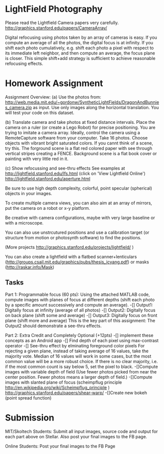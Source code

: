LightField Photography
======================


Please read the Lightfield Camera papers very carefully.
http://graphics.stanford.edu/papers/CameraArray/


Digital refocusing using photos taken by an array of cameras is easy. If you compute an average of all the photos, the digital focus is at infinity. If you shift each photo cumulatively, e.g. shift each photo a pixel with respect to its immediate left neighbor, and then compute an average, the focus plane is closer. This simple shift+add strategy is sufficient to achieve reasonable refocusing effects.



Homework Assignment
===================
Assignment Overview:
(a) Use the photos from: http://web.media.mit.edu/~gordonw/SyntheticLightFields/DragonAndBunnies_camera.zip as input. Use only images along the horizontal translation. You will test your code on this dataset.

(b) Translate camera and take photos at fixed distance intervals. Place the camera on a ruler (or create a Lego Robot) for precise positioning. You are trying to imitate a camera array. Ideally, control the camera using a RemoteCapture software from your computer. Take 16 photos. Choose objects with vibrant bright saturated colors. If you cannt think of a scene, try this. The forground scene is a flat red colored paper with see through vertical stripes creating a FENCE. Background scene is a flat book cover or painting with very little red in it.

(c) Show refocussing and see-thru effects
See examples at http://lightfield.stanford.edu/lfs.html (click on 'View Lightfield Online')
http://lightfield.stanford.edu/aperture.html

Be sure to use high depth complexity, colorful, point specular (spherical) objects in your images.

To create multiple camera views, you can also aim at an array of mirrors, put the camera on a robot or x-y platform.

Be creative with camera configurations, maybe with very large baseline or with a microscope. 

You can also use unstrcutured positions and use a calibration target (or structure from motion or photosynth software) to find the positions.

(More projects http://graphics.stanford.edu/projects/lightfield/ )


You can also create a lightfield with a flatbed scanner+lenticulars (http://groups.csail.mit.edu/graphics/pubs/thesis_jcyang.pdf) or masks (http://raskar.info/Mask)


Tasks
-----

Part 1: Programmable focus (60 pts):
Using the attached MATLAB code, compute images with planes of focus at different depths (shift each photo by a specific amount successively and compute an average).
-[] Output1: Digitally focus at infinity (average of all photos)
-[] Output2: Digitally focus on back plane (shift some and average)
-[] Output3: Digitally focus on front plane (shift more and average)
This is the key part of this assignment: The Output2 should demonstrate a see-thru effects.


Part 2: Extra Credit and Completely Optional (+12pts)
-[] implement these concepts as an Android app
-[] Find depth of each pixel using max-contrast operator
-[] See-thru effect by elminating foreground color pixels
For rejecting a given plane, instead of taking average of 16 values, take the majority vote.
Median of 16 values will work in some cases, but the most common value will be a more robust choice.
If there is no clear majority, i.e. if the most common count is say below 5, set the pixel to black.
-[]Compute images with variable depth of field (Use fewer photos picked from near the center position. Fewer photos means a larger depth of field.)
-[]Compute images with slanted plane of focus
(scheimpflug principle http://en.wikipedia.org/wiki/Scheimpflug_principle )
http://graphics.stanford.edu/papers/shear-warp/
-[]Create new bokeh (point spread function)


Submission
==========
MIT/Skoltech Students:
Submit all input images, source code and output for each part above on Stellar. Also post your final images to the FB page.

Online Students:
Post your final images to the FB Page
